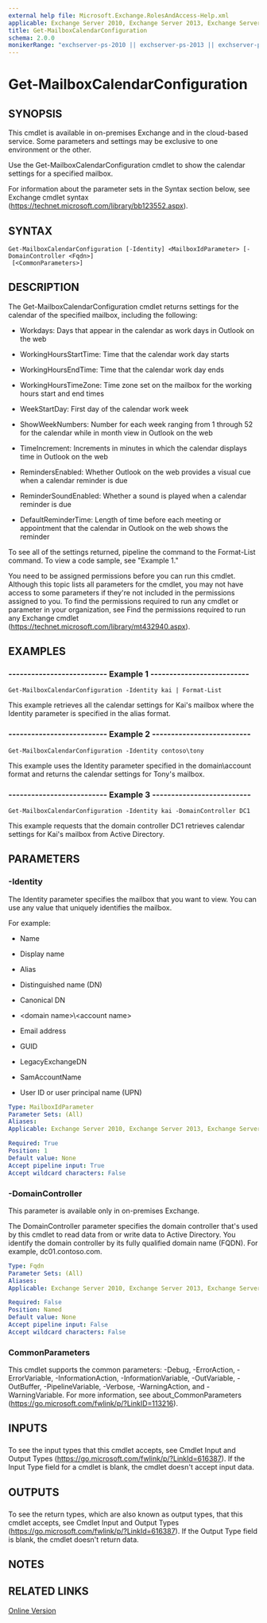 ```yaml
---
external help file: Microsoft.Exchange.RolesAndAccess-Help.xml
applicable: Exchange Server 2010, Exchange Server 2013, Exchange Server 2016, Exchange Online
title: Get-MailboxCalendarConfiguration
schema: 2.0.0
monikerRange: "exchserver-ps-2010 || exchserver-ps-2013 || exchserver-ps-2016 || exchonline-ps"
---
```


# Get-MailboxCalendarConfiguration

## SYNOPSIS
This cmdlet is available in on-premises Exchange and in the cloud-based service. Some parameters and settings may be exclusive to one environment or the other.

Use the Get-MailboxCalendarConfiguration cmdlet to show the calendar settings for a specified mailbox.

For information about the parameter sets in the Syntax section below, see Exchange cmdlet syntax (https://technet.microsoft.com/library/bb123552.aspx).

## SYNTAX

```
Get-MailboxCalendarConfiguration [-Identity] <MailboxIdParameter> [-DomainController <Fqdn>]
 [<CommonParameters>]
```

## DESCRIPTION
The Get-MailboxCalendarConfiguration cmdlet returns settings for the calendar of the specified mailbox, including the following:

- Workdays: Days that appear in the calendar as work days in Outlook on the web

- WorkingHoursStartTime: Time that the calendar work day starts

- WorkingHoursEndTime: Time that the calendar work day ends

- WorkingHoursTimeZone: Time zone set on the mailbox for the working hours start and end times

- WeekStartDay: First day of the calendar work week

- ShowWeekNumbers: Number for each week ranging from 1 through 52 for the calendar while in month view in Outlook on the web

- TimeIncrement: Increments in minutes in which the calendar displays time in Outlook on the web

- RemindersEnabled: Whether Outlook on the web provides a visual cue when a calendar reminder is due

- ReminderSoundEnabled: Whether a sound is played when a calendar reminder is due

- DefaultReminderTime: Length of time before each meeting or appointment that the calendar in Outlook on the web shows the reminder

To see all of the settings returned, pipeline the command to the Format-List command. To view a code sample, see "Example 1."

You need to be assigned permissions before you can run this cmdlet. Although this topic lists all parameters for the cmdlet, you may not have access to some parameters if they're not included in the permissions assigned to you. To find the permissions required to run any cmdlet or parameter in your organization, see Find the permissions required to run any Exchange cmdlet (https://technet.microsoft.com/library/mt432940.aspx).

## EXAMPLES

### -------------------------- Example 1 --------------------------
```
Get-MailboxCalendarConfiguration -Identity kai | Format-List
```

This example retrieves all the calendar settings for Kai's mailbox where the Identity parameter is specified in the alias format.

### -------------------------- Example 2 --------------------------
```
Get-MailboxCalendarConfiguration -Identity contoso\tony
```

This example uses the Identity parameter specified in the domain\\account format and returns the calendar settings for Tony's mailbox.

### -------------------------- Example 3 --------------------------
```
Get-MailboxCalendarConfiguration -Identity kai -DomainController DC1
```

This example requests that the domain controller DC1 retrieves calendar settings for Kai's mailbox from Active Directory.

## PARAMETERS

### -Identity
The Identity parameter specifies the mailbox that you want to view. You can use any value that uniquely identifies the mailbox.

For example:

- Name

- Display name

- Alias

- Distinguished name (DN)

- Canonical DN

- \<domain name\>\\\<account name\>

- Email address

- GUID

- LegacyExchangeDN

- SamAccountName

- User ID or user principal name (UPN)

```yaml
Type: MailboxIdParameter
Parameter Sets: (All)
Aliases:
Applicable: Exchange Server 2010, Exchange Server 2013, Exchange Server 2016, Exchange Online

Required: True
Position: 1
Default value: None
Accept pipeline input: True
Accept wildcard characters: False
```

### -DomainController
This parameter is available only in on-premises Exchange.

The DomainController parameter specifies the domain controller that's used by this cmdlet to read data from or write data to Active Directory. You identify the domain controller by its fully qualified domain name (FQDN). For example, dc01.contoso.com.

```yaml
Type: Fqdn
Parameter Sets: (All)
Aliases:
Applicable: Exchange Server 2010, Exchange Server 2013, Exchange Server 2016

Required: False
Position: Named
Default value: None
Accept pipeline input: False
Accept wildcard characters: False
```

### CommonParameters
This cmdlet supports the common parameters: -Debug, -ErrorAction, -ErrorVariable, -InformationAction, -InformationVariable, -OutVariable, -OutBuffer, -PipelineVariable, -Verbose, -WarningAction, and -WarningVariable. For more information, see about_CommonParameters (https://go.microsoft.com/fwlink/p/?LinkID=113216).

## INPUTS

###  
To see the input types that this cmdlet accepts, see Cmdlet Input and Output Types (https://go.microsoft.com/fwlink/p/?LinkId=616387). If the Input Type field for a cmdlet is blank, the cmdlet doesn't accept input data.

## OUTPUTS

###  
To see the return types, which are also known as output types, that this cmdlet accepts, see Cmdlet Input and Output Types (https://go.microsoft.com/fwlink/p/?LinkId=616387). If the Output Type field is blank, the cmdlet doesn't return data.

## NOTES

## RELATED LINKS

[Online Version](https://technet.microsoft.com/library/2a794a69-3029-49df-920c-5d91ecdb057e.aspx)
